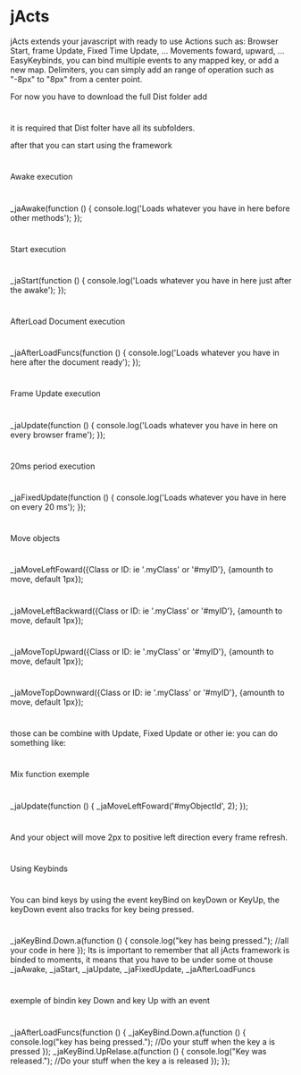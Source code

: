 # jActs
jActs extends your javascript with ready to use Actions such as: 
Browser Start, frame Update, Fixed Time Update, ...
Movements foward, upward, ...
EasyKeybinds, you can bind multiple events to any mapped key, or add a new map.
Delimiters, you can simply add an range of operation such as "-8px" to "8px" from a center point.

For now you have to download the full Dist folder
add
#
<script src='{yourPath}/Dist/jActs.js'></script>
#
it is required that Dist folter have all its subfolders.

after that you can start using the framework

#
Awake execution
#
_jaAwake(function () { 
    console.log('Loads whatever you have in here before other methods'); 
});
#
Start execution
#
_jaStart(function () { 
    console.log('Loads whatever you have in here just after the awake'); 
});
#
AfterLoad Document execution
#
_jaAfterLoadFuncs(function () { 
    console.log('Loads whatever you have in here after the document ready'); 
});
#
Frame Update execution
#
_jaUpdate(function () { 
    console.log('Loads whatever you have in here on every browser frame'); 
});
#
20ms period execution
#
_jaFixedUpdate(function () { 
    console.log('Loads whatever you have in here on every 20 ms'); 
});
#
Move objects
#
_jaMoveLeftFoward({Class or ID: ie '.myClass' or '#myID'}, {amounth to move, default 1px});
#
_jaMoveLeftBackward({Class or ID: ie '.myClass' or '#myID'}, {amounth to move, default 1px});
#
_jaMoveTopUpward({Class or ID: ie '.myClass' or '#myID'}, {amounth to move, default 1px});
#
_jaMoveTopDownward({Class or ID: ie '.myClass' or '#myID'}, {amounth to move, default 1px});
#

those can be combine with Update, Fixed Update or other ie:
you can do something like:
#
#
Mix function exemple
#
_jaUpdate(function () { 
        _jaMoveLeftFoward('#myObjectId', 2);
});
#
And your object will move 2px to positive left direction every frame refresh.
#
#
Using Keybinds
#
You can bind keys by using the event keyBind on keyDown or KeyUp, the keyDown event also tracks for key being pressed. 
#
_jaKeyBind.Down.a(function () {
	console.log("key <a> has being pressed.");
	//all your code in here
});
Its is important to remember that all jActs framework is binded to moments, it means that you have to be under some ot thouse
_jaAwake, _jaStart, _jaUpdate, _jaFixedUpdate, _jaAfterLoadFuncs
#
exemple of bindin key Down and key Up with an event
#
_jaAfterLoadFuncs(function () {
	_jaKeyBind.Down.a(function () {
		console.log("key <a> has being pressed.");
		//Do your stuff when the key a is pressed
	});
	_jaKeyBind.UpRelase.a(function () {
		console.log("Key <a> was released.");
		//Do your stuff when the key a is released
	});
});
#